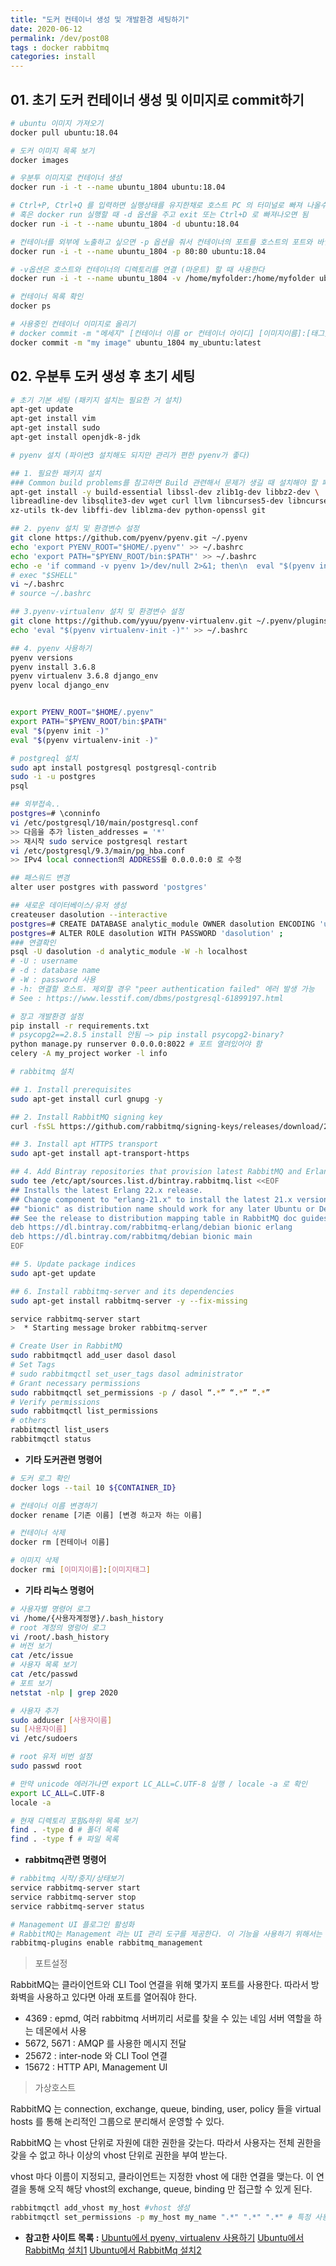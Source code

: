 ```yaml
---
title: "도커 컨테이너 생성 및 개발환경 세팅하기"
date: 2020-06-12
permalink: /dev/post08
tags : docker rabbitmq
categories: install
---
```




## 01. 초기 도커 컨테이너 생성 및 이미지로 commit하기

```bash
# ubuntu 이미지 가져오기 
docker pull ubuntu:18.04

# 도커 이미지 목록 보기
docker images

# 우분투 이미지로 컨테이너 생성 
docker run -i -t --name ubuntu_1804 ubuntu:18.04

# Ctrl+P, Ctrl+Q 를 입력하면 실행상태를 유지한채로 호스트 PC 의 터미널로 빠져 나올수 있음
# 혹은 docker run 실행할 때 -d 옵션을 주고 exit 또는 Ctrl+D 로 빠져나오면 됨
docker run -i -t --name ubuntu_1804 -d ubuntu:18.04

# 컨테이너를 외부에 노출하고 싶으면 -p 옵션을 줘서 컨테이너의 포트를 호스트의 포트와 바인딩해 연결할 수 있게 설정한다
docker run -i -t --name ubuntu_1804 -p 80:80 ubuntu:18.04

# -v옵션은 호스트와 컨테이너의 디렉토리를 연결 (마운트) 할 때 사용한다 
docker run -i -t --name ubuntu_1804 -v /home/myfolder:/home/myfolder ubuntu:18.04

# 컨테이너 목록 확인
docker ps 

# 사용중인 컨테이너 이미지로 올리기
# docker commit -m "메세지" [컨테이너 이름 or 컨테이너 아이디] [이미지이름]:[태그]
docker commit -m "my image" ubuntu_1804 my_ubuntu:latest
```

## 02. 우분투 도커 생성 후 초기 세팅

```bash
# 초기 기본 세팅 (패키지 설치는 필요한 거 설치)
apt-get update
apt-get install vim
apt-get install sudo
apt-get install openjdk-8-jdk

# pyenv 설치 (파이썬3 설치해도 되지만 관리가 편한 pyenv가 좋다)

## 1. 필요한 패키지 설치
### Common build problems를 참고하면 Build 관련해서 문제가 생길 때 설치해야 할 패키지
apt-get install -y build-essential libssl-dev zlib1g-dev libbz2-dev \
libreadline-dev libsqlite3-dev wget curl llvm libncurses5-dev libncursesw5-dev \
xz-utils tk-dev libffi-dev liblzma-dev python-openssl git

## 2. pyenv 설치 및 환경변수 설정 
git clone https://github.com/pyenv/pyenv.git ~/.pyenv
echo 'export PYENV_ROOT="$HOME/.pyenv"' >> ~/.bashrc
echo 'export PATH="$PYENV_ROOT/bin:$PATH"' >> ~/.bashrc
echo -e 'if command -v pyenv 1>/dev/null 2>&1; then\n  eval "$(pyenv init -)"\nfi' >> ~/.bashrc
# exec "$SHELL"
vi ~/.bashrc 
# source ~/.bashrc

## 3.pyenv-virtualenv 설치 및 환경변수 설정
git clone https://github.com/yyuu/pyenv-virtualenv.git ~/.pyenv/plugins/pyenv-virtualenv
echo 'eval "$(pyenv virtualenv-init -)"' >> ~/.bashrc

## 4. pyenv 사용하기
pyenv versions
pyenv install 3.6.8
pyenv virtualenv 3.6.8 django_env
pyenv local django_env


export PYENV_ROOT="$HOME/.pyenv"
export PATH="$PYENV_ROOT/bin:$PATH"
eval "$(pyenv init -)"
eval "$(pyenv virtualenv-init -)"

# postgreql 설치
sudo apt install postgresql postgresql-contrib
sudo -i -u postgres
psql

## 외부접속..
postgres=# \conninfo
vi /etc/postgresql/10/main/postgresql.conf 
>> 다음을 추가 listen_addresses = '*'
>> 재시작 sudo service postgresql restart
vi /etc/postgresql/9.3/main/pg_hba.conf
>> IPv4 local connection의 ADDRESS를 0.0.0.0:0 로 수정

## 패스워드 변경
alter user postgres with password 'postgres'

## 새로운 데이터베이스/유저 생성 
createuser dasolution --interactive
postgres=# CREATE DATABASE analytic_module OWNER dasolution ENCODING 'utf-8' ;
postgres=# ALTER ROLE dasolution WITH PASSWORD 'dasolution' ;
### 연결확인
psql -U dasolution -d analytic_module -W -h localhost
# -U : username
# -d : database name
# -W : password 사용
# -h: 연결할 호스트. 제외할 경우 "peer authentication failed" 에러 발생 가능
# See : https://www.lesstif.com/dbms/postgresql-61899197.html

# 장고 개발환경 설정
pip install -r requirements.txt
# psycopg2==2.8.5 install 안됨 —> pip install psycopg2-binary?
python manage.py runserver 0.0.0.0:8022 # 포트 열려있어야 함
celery -A my_project worker -l info

# rabbitmq 설치

## 1. Install prerequisites
sudo apt-get install curl gnupg -y

## 2. Install RabbitMQ signing key
curl -fsSL https://github.com/rabbitmq/signing-keys/releases/download/2.0/rabbitmq-release-signing-key.asc | sudo apt-key add -

## 3. Install apt HTTPS transport
sudo apt-get install apt-transport-https

## 4. Add Bintray repositories that provision latest RabbitMQ and Erlang 21.x releases
sudo tee /etc/apt/sources.list.d/bintray.rabbitmq.list <<EOF
## Installs the latest Erlang 22.x release.
## Change component to "erlang-21.x" to install the latest 21.x version.
## "bionic" as distribution name should work for any later Ubuntu or Debian release.
## See the release to distribution mapping table in RabbitMQ doc guides to learn more.
deb https://dl.bintray.com/rabbitmq-erlang/debian bionic erlang
deb https://dl.bintray.com/rabbitmq/debian bionic main
EOF

## 5. Update package indices
sudo apt-get update

## 6. Install rabbitmq-server and its dependencies
sudo apt-get install rabbitmq-server -y --fix-missing

service rabbitmq-server start
>  * Starting message broker rabbitmq-server  

# Create User in RabbitMQ
sudo rabbitmqctl add_user dasol dasol
# Set Tags
# sudo rabbitmqctl set_user_tags dasol administrator
# Grant necessary permissions
sudo rabbitmqctl set_permissions -p / dasol “.*” “.*” “.*”
# Verify permissions
sudo rabbitmqctl list_permissions
# others
rabbitmqctl list_users
rabbitmqctl status

```

- **기타 도커관련 명령어**

```bash
# 도커 로그 확인
docker logs --tail 10 ${CONTAINER_ID}

# 컨테이너 이름 변경하기 
docker rename [기존 이름] [변경 하고자 하는 이름]

# 컨테이너 삭제
docker rm [컨테이너 이름]

# 이미지 삭제
docker rmi [이미지이름]:[이미지태그]
```
- **기타 리눅스 명령어**

```bash
# 사용자별 명령어 로그
vi /home/{사용자계정명}/.bash_history
# root 계정의 명렁어 로그
vi /root/.bash_history
# 버전 보기
cat /etc/issue
# 사용자 목록 보기
cat /etc/passwd
# 포트 보기
netstat -nlp | grep 2020

# 사용자 추가 
sudo adduser [사용자이름]
su [사용자이름] 
vi /etc/sudoers

# root 유저 비번 설정
sudo passwd root

# 만약 unicode 에러가나면 export LC_ALL=C.UTF-8 실행 / locale -a 로 확인
export LC_ALL=C.UTF-8
locale -a 

# 현재 디렉토리 포함&하위 목록 보기 
find . -type d # 폴더 목록
find . -type f # 파일 목록 
```

- **rabbitmq관련 명령어**

```bash
# rabbitmq 시작/중지/상태보기
service rabbitmq-server start
service rabbitmq-server stop
service rabbitmq-server status

# Management UI 플로그인 활성화
# RabbitMQ는 Management 라는 UI 관리 도구를 제공한다. 이 기능을 사용하기 위해서는 RabbitMQ Plugin을 활성화 시켜야 한다.
rabbitmq-plugins enable rabbitmq_management

```

> 포트설정

RabbitMQ는 클라이언트와 CLI Tool 연결을 위해 몇가지 포트를 사용한다.
따라서 방화벽을 사용하고 있다면 아래 포트를 열어줘야 한다.

- 4369 : epmd, 여러 rabbitmq 서버끼리 서로를 찾을 수 있는 네임 서버 역할을 하는 데몬에서 사용
- 5672, 5671 : AMQP 를 사용한 메시지 전달
- 25672 : inter-node 와 CLI Tool 연결
- 15672 : HTTP API, Management UI

> 가상호스트

RabbitMQ 는 connection, exchange, queue, binding, user, policy 들을 virtual hosts 를 통해 논리적인 그룹으로 분리해서 운영할 수 있다.

RabbitMQ 는 vhost 단위로 자원에 대한 권한을 갖는다. 따라서 사용자는 전체 권한을 갖을 수 없고 하나 이상의 vhost 단위로 권한을 부여 받는다.

vhost 마다 이름이 지정되고, 클라이언트는 지정한 vhost 에 대한 연결을 맺는다. 이 연결을 통해 오직 해당 vhost의 exchange, queue, binding 만 접근할 수 있게 된다.

```bash
rabbitmqctl add_vhost my_host #vhost 생성 
rabbitmqctl set_permissions -p my_host my_name ".*" ".*" ".*" # 특정 사용자에게 특정 vhost 접속 권한 설정 
```
- **참고한 사이트 목록 :**
[Ubuntu에서 pyenv, virtualenv 사용하기](https://twpower.github.io/38-install-pyenv-and-virtualenv-on-ubuntu)
[Ubuntu에서 RabbitMq 설치1](https://www.rabbitmq.com/install-debian.html)
[Ubuntu에서 RabbitMq 설치2](https://jonnung.dev/rabbitmq/2019/01/30/rabbitmq-installation-on-ubuntu/)
